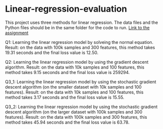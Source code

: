 # Linear-regression-evaluation

This project uses three methods for linear regression. The data files and the Python files should be in the same folder for the code to run.
[Link to the assignment](https://hunglvosu.github.io/posts/2020/07/PA2/)

Q1: Learning the linear regression model by solveing the normal equation.
Result: on the data with 100k samples and 300 features, this method takes  19.31 seconds and the final loss value is 12.50.

Q2: Learning the linear regression model by using the gradient descent algorithm.
Result: on the data with 10k samples and 100 features, this method takes  9.15 seconds and the final loss value is 259294.


Q3_1: Learning the linear regression model by using the stochastic gradient descent algorithm (on the smaller dataset with 10k samples and 100 features).
Result: on the data with 10k samples and 100 features, this method takes  3.17 seconds and the final loss value is 15.55.



Q3_2: Learning the linear regression model by using the stochastic gradient descent algorithm (on the larger dataset with 100k samples and 300 features).
Result: on the data with 100k samples and 300 features, this method takes  45.94 seconds and the final loss value is 63.78.
